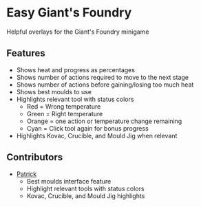 # Easy Giant's Foundry

Helpful overlays for the Giant's Foundry minigame

## Features

- Shows heat and progress as percentages
- Shows number of actions required to move to the next stage
- Shows number of actions before gaining/losing too much heat
- Shows best moulds to use
- Highlights relevant tool with status colors
    * Red = Wrong temperature
    * Green = Right temperature
    * Orange = one action or temperature change remaining
    * Cyan = Click tool again for bonus progress
- Highlights Kovac, Crucible, and Mould Jig when relevant

## Contributors

- [Patrick](https://github.com/pwatts6060 "Patrick's github")
    * Best moulds interface feature
    * Highlight relevant tools with status colors
    * Kovac, Crucible, and Mould Jig highlights
